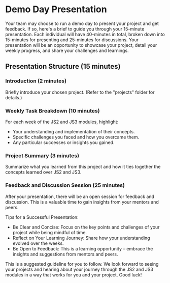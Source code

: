# Demo Day Presentation

Your team may choose to run a demo day to present your project and get feedback. If so, here's a brief to guide you through your 15-minute presentation. Each individual will have 40-minutes in total, broken down into 15-minutes for presenting and 25-minutes for discussions. Your presentation will be an opportunity to showcase your project, detail your weekly progress, and share your challenges and learnings.

## Presentation Structure (15 minutes)

### Introduction (2 minutes)

Briefly introduce your chosen project. (Refer to the "projects" folder for details.)

### Weekly Task Breakdown (10 minutes)

For each week of the JS2 and JS3 modules, highlight:

- Your understanding and implementation of their concepts.
- Specific challenges you faced and how you overcame them.
- Any particular successes or insights you gained.

### Project Summary (3 minutes)

Summarize what you learned from this project and how it ties together the concepts learned over JS2 and JS3.

### Feedback and Discussion Session (25 minutes)

After your presentation, there will be an open session for feedback and discussion. This is a valuable time to gain insights from your mentors and peers.

Tips for a Successful Presentation:

- Be Clear and Concise: Focus on the key points and challenges of your project while being mindful of time.
- Reflect on Your Learning Journey: Share how your understanding evolved over the weeks.
- Be Open to Feedback: This is a learning opportunity – embrace the insights and suggestions from mentors and peers.

This is a suggested guideline for you to follow. We look forward to seeing your projects and hearing about your journey through the JS2 and JS3 modules in a way that works for you and your project. Good luck!
